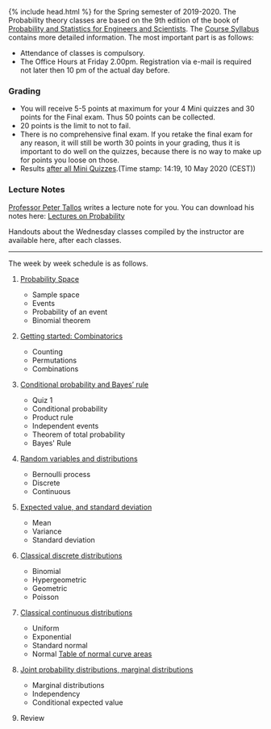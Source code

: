 {% include head.html %}
for the Spring semester of 2019-2020.
The Probability theory classes are based on the 9th edition of the book of 
[Probability and Statistics for Engineers and Scientists](https://www.pearson.com/us/higher-education/product/Walpole-Probability-and-Statistics-for-Engineers-and-Scientists-9th-Edition/9780321629111.html).
The [Course Syllabus](http://web.uni-corvinus.hu/~tallos/E_Matek_2.htm) contains more detailed information.
The most important part is as follows:
- Attendance of classes is compulsory. 
- The Office Hours at Friday 2.00pm. Registration via e-mail is required not later then 10 pm of the actual day before.

### Grading 
* You will receive 5-5 points at maximum for your 4 Mini quizzes and 30 points for the Final exam. 
Thus 50 points can be collected. 
* 20 points is the limit to not to fail.
* There is no comprehensive final exam. 
If you retake the final exam for any reason, 
it will still be worth 30 points in your grading, 
thus it is important to do well on the quizzes, 
because there is no way to make up for points you loose on those. 
* Results
[after all Mini Quizzes](http://web.uni-corvinus.hu/magyarkuti/Results.pdf).(Time stamp: 14:19, 10 May 2020 (CEST))

### Lecture Notes
[Professor Peter Tallos](http://web.uni-corvinus.hu/~tallos)
 writes a lecture note for you. 
You can download his notes here: 
[Lectures on Probability](http://web.uni-corvinus.hu/~tallos/Mat_E.pdf)

Handouts about the Wednesday classes compiled by the instructor are available here, after each classes.

----
The week by week schedule is as follows.

1. [Probability Space](http://web.uni-corvinus.hu/magyarkuti/1-Probability.pdf)
   * Sample space
   * Events
   * Probability of an event
   * Binomial theorem

1. [Getting started: Combinatorics](http://web.uni-corvinus.hu/magyarkuti/2-Probability.pdf) 
   * Counting
   * Permutations
   * Combinations

1. [Conditional probability and Bayes’ rule](http://web.uni-corvinus.hu/magyarkuti/3-Probability.pdf)
   * Quiz 1
   * Conditional probability
   * Product rule
   * Independent events
   * Theorem of total probability
   * Bayes' Rule

1. [Random variables and distributions](http://web.uni-corvinus.hu/magyarkuti/4-Probability.pdf)
   * Bernoulli process
   * Discrete
   * Continuous

1. [Expected value, and standard deviation](http://web.uni-corvinus.hu/magyarkuti/5-Probability.pdf)
   * Mean
   * Variance
   * Standard deviation

1. [Classical discrete distributions](http://web.uni-corvinus.hu/magyarkuti/6-Probability.pdf)
   * Binomial
   * Hypergeometric
   * Geometric
   * Poisson

1. [Classical continuous distributions](http://web.uni-corvinus.hu/magyarkuti/7-Probability.pdf)
   * Uniform
   * Exponential
   * Standard normal
   * Normal [Table of normal curve areas](http://web.uni-corvinus.hu/magyarkuti/normalcurve.pdf)

1. [Joint probability distributions, marginal distributions](http://web.uni-corvinus.hu/magyarkuti/8-Probability.pdf)
   * Marginal distributions
   * Independency
   * Conditional expected value

1. Review

<!---
==== Covariance and correlation 

==== The distribution of some random variables

==== Law of the large numbers

==== Review
-->

